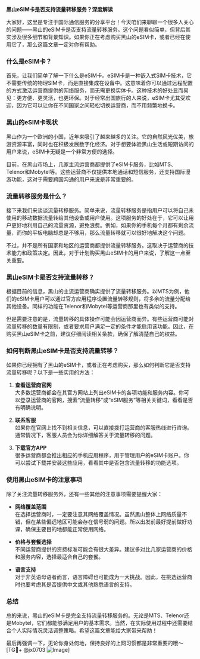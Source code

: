 **黑山eSIM卡是否支持流量转移服务？深度解读**

大家好，这里是专注于国际通信服务的分享平台！今天咱们来聊聊一个很多人关心的问题——黑山的eSIM卡是否支持流量转移服务。这个问题看似简单，但背后其实涉及很多细节和背景知识。如果你正在考虑购买黑山的eSIM卡，或者已经在使用它了，那么这篇文章一定对你有帮助。

### 什么是eSIM卡？

首先，让我们简单了解一下什么是eSIM卡。eSIM卡是一种嵌入式SIM卡技术，它不需要传统的物理SIM卡，而是直接集成在设备中。这意味着你可以通过远程配置的方式激活运营商提供的网络服务，而无需更换实体卡。这种技术的好处显而易见：更方便、更灵活，也更环保。对于经常出国旅行的人来说，eSIM卡尤其受欢迎，因为它可以让你在不同国家之间轻松切换运营商，而不用频繁地换卡。

### 黑山的eSIM卡现状

黑山作为一个欧洲的小国，近年来吸引了越来越多的关注。它的自然风光优美，旅游资源丰富，同时也在积极发展数字化经济。对于想要体验黑山生活或短期访问的用户来说，eSIM卡无疑是一个非常方便的选择。

目前，在黑山市场上，几家主流运营商都提供了eSIM卡服务，比如MTS、Telenor和Mobytel等。这些运营商不仅提供本地通话和短信服务，还支持国际漫游功能，这对于需要跨国沟通的用户来说是非常重要的。

### 流量转移服务是什么？

接下来我们来谈谈流量转移服务。简单来说，流量转移服务是指用户可以将自己未使用的移动数据流量转给其他设备或用户使用。这项服务的好处在于，它可以让用户更好地利用自己的流量资源，避免浪费。例如，如果你的手机每个月都有剩余流量，而你的平板电脑却总是不够用，那么流量转移就可以很好地解决这个问题。

不过，并不是所有国家和地区的运营商都提供流量转移服务。这取决于运营商的技术能力和政策决定。因此，对于计划购买黑山eSIM卡的用户来说，了解这一点至关重要。

### 黑山eSIM卡是否支持流量转移？

根据目前的信息，黑山的主流运营商确实提供了流量转移服务。以MTS为例，他们的eSIM卡用户可以通过官方应用程序设置流量转移规则，将多余的流量分配给其他设备。同样的功能在Telenor和Mobytel等运营商那里也有类似的支持。

但是需要注意的是，流量转移的具体操作可能会因运营商而异。有些运营商可能对流量转移的数量有限制，或者要求用户满足一定的条件才能启用该功能。因此，在购买黑山eSIM卡之前，建议仔细阅读相关条款，确保了解清楚自己的权益。

### 如何判断黑山eSIM卡是否支持流量转移？

如果你已经拥有了黑山的eSIM卡，或者正在考虑购买，那么如何判断它是否支持流量转移呢？以下是一些实用的方法：

1. **查看运营商官网**  
   大多数运营商都会在其官方网站上列出eSIM卡的各项功能和服务内容。你可以登录运营商的官网，搜索“流量转移”或“eSIM服务”等相关关键词，看看是否有明确说明。

2. **联系客服**  
   如果你在官网上找不到相关信息，可以直接拨打运营商的客服热线进行咨询。通常情况下，客服人员会为你详细解答关于流量转移的问题。

3. **下载官方APP**  
   很多运营商都会推出相应的手机应用程序，用于管理用户的eSIM卡账户。你可以尝试下载并安装这些应用，看看其中是否包含流量转移的功能选项。

### 使用黑山eSIM卡的注意事项

除了关注流量转移服务外，还有一些其他的注意事项需要提醒大家：

- **网络覆盖范围**  
  在选择运营商时，一定要注意其网络覆盖情况。虽然黑山整体上网络质量不错，但在某些偏远地区可能会存在信号弱的问题。所以出发前最好提前做好功课，确保主要目的地都能正常使用网络。

- **价格与套餐选择**  
  不同运营商提供的资费标准可能会有很大差异。建议多对比几家运营商的价格和服务内容，选择最适合自己的套餐。

- **语言支持**  
  对于非英语母语者而言，语言障碍也可能成为一大挑战。因此，在挑选运营商时也要考虑其是否提供中文或其他熟悉语言的支持。

### 总结

总的来说，黑山的eSIM卡是完全支持流量转移服务的。无论是MTS、Telenor还是Mobytel，它们都能够满足用户的基本需求。当然，在实际使用过程中还需要结合个人实际情况灵活调整策略。希望这篇文章能给大家带来帮助！

最后再强调一下，无论你身处何地，保持良好的上网习惯都是非常重要的哦～ [TG💪+ @jx0703 ![Image](https://github.com/user-attachments/assets/dbca1d08-cadb-493c-b0ec-ad6f7a83f270)]